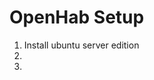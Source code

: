 
# OpenHab Setup
1. Install ubuntu server edition
2. 
3. 
<!--stackedit_data:
eyJoaXN0b3J5IjpbLTM3NTMyMTAzNCwtMTEzMzA3NzAwMl19
-->